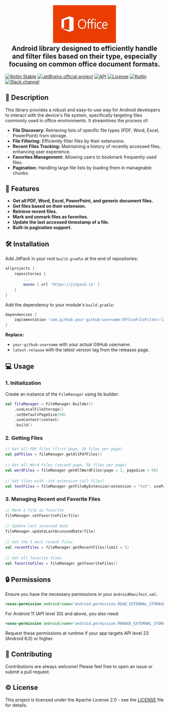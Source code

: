 <h2 align=center>
<img width="200" height="120" alt="Office File Helper" src="MS-Office-Logo.jpg" /> <br />
    Android library designed to efficiently handle and filter files based on their type, especially focusing on common office document formats. 
</h2>

[![Kotlin Stable](https://kotl.in/badges/stable.svg)](https://kotlinlang.org/docs/components-stability.html)
[![JetBrains official project](https://jb.gg/badges/official.svg)](https://confluence.jetbrains.com/display/ALL/JetBrains+on+GitHub)
[![API](https://img.shields.io/badge/API-21%2B-brightgreen.svg?style=flat)](https://android-arsenal.com/api?level=21)
[![License](https://img.shields.io/badge/License-Apache%202.0-blue.svg)](https://opensource.org/licenses/Apache-2.0)
[![Kotlin](https://img.shields.io/badge/kotlin-2.0.0-blue.svg?logo=kotlin)](http://kotlinlang.org)
[![Slack channel](https://img.shields.io/badge/chat-slack-green.svg?logo=slack)](https://kotlinlang.slack.com/messages/coroutines/)

## 📝 Description

This library provides a robust and easy-to-use way for Android developers to interact with the device's file system, specifically targeting files commonly used in office environments. It streamlines the process of:

- **File Discovery:**  Retrieving lists of specific file types (PDF, Word, Excel, PowerPoint) from storage.
- **File Filtering:**  Efficiently filter files by their extensions.
- **Recent Files Tracking:** Maintaining a history of recently accessed files, enhancing user experience.
- **Favorites Management:** Allowing users to bookmark frequently used files.
- **Pagination:** Handling large file lists by loading them in manageable chunks.

## 🚀 Features

- **Get all PDF, Word, Excel, PowerPoint, and generic document files.**
- **Get files based on their extension.**
- **Retrieve recent files.**
- **Mark and unmark files as favorites.**
- **Update the last accessed timestamp of a file.**
- **Built-in pagination support.**

## 🛠 Installation

Add JitPack in your root `build.gradle` at the end of repositories:

```gradle
allprojects {
    repositories {
        ...
        maven { url 'https://jitpack.io' }
    }
}
```

Add the dependency to your module's `build.gradle`:

```gradle
dependencies {
    implementation 'com.github.your-github-username:OfficeFileFilter:latest-release'
}
```

**Replace:**
- `your-github-username` with your actual GitHub username.
- `latest-release` with the latest version tag from the releases page.

## 💻 Usage

### 1. Initialization

Create an instance of the `FileManager` using its builder:

```kotlin
val fileManager = FileManager.Builder()
    .useLocalFileStorage() 
    .setDefaultPageSize(50) 
    .useContext(context)
    .build()
```

### 2. Getting Files

```kotlin
// Get all PDF files (first page, 20 files per page)
val pdfFiles = fileManager.getAllPdfFiles()

// Get all Word files (second page, 50 files per page)
val wordFiles = fileManager.getAllWordFiles(page = 2, pageSize = 50)

// Get files with .txt extension (all files)
val textFiles = fileManager.getFileByExtension(extension = "txt", usePagination = false)
```

### 3. Managing Recent and Favorite Files

```kotlin
// Mark a file as favorite
fileManager.setFavoriteFile(file)

// Update last accessed date
fileManager.updateLastAccessedDate(file)

// Get the 5 most recent files
val recentFiles = fileManager.getRecentFiles(limit = 5)

// Get all favorite files
val favoriteFiles = fileManager.getFavoriteFiles()
```

## 🔒 Permissions

Ensure you have the necessary permissions in your `AndroidManifest.xml`:

```xml
<uses-permission android:name="android.permission.READ_EXTERNAL_STORAGE" />
```

For Android 11 (API level 30) and above, you also need:

```xml
<uses-permission android:name="android.permission.MANAGE_EXTERNAL_STORAGE" />
```

Request these permissions at runtime if your app targets API level 23 (Android 6.0) or higher.

## 🤝 Contributing

Contributions are always welcome! Please feel free to open an issue or submit a pull request.

## ©️ License

This project is licensed under the Apache License 2.0 - see the [LICENSE](LICENSE) file for details.
```